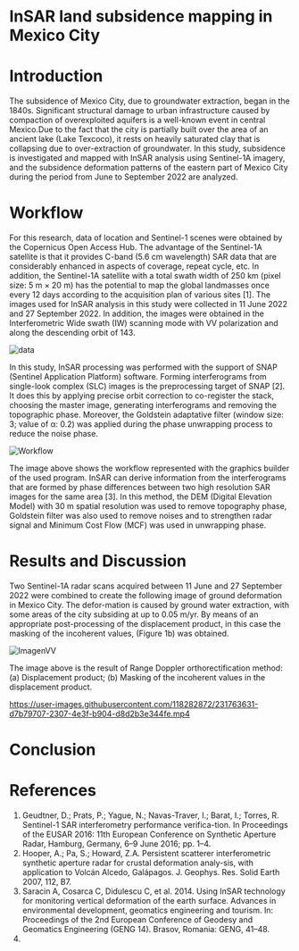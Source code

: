 # InSAR land subsidence mapping in Mexico City

# Introduction
The subsidence of Mexico City, due to groundwater extraction, began in the 1840s. Significant structural damage to urban infrastructure caused by compaction of overexploited aquifers is a well-known event in central Mexico.Due to the fact that the city is partially built over the area of an ancient lake (Lake Texcoco), it rests on heavily saturated clay that is collapsing due to over-extraction of groundwater.  In this study, subsidence is investigated and mapped with InSAR analysis using Sentinel-1A imagery, and the subsidence deformation patterns of the eastern part of Mexico City during the period from June to September 2022 are analyzed.

# Workflow
For this research, data of location and Sentinel-1 scenes were obtained by the Copernicus Open Access Hub. The advantage of the Sentinel-1A satellite is that it provides C-band (5.6 cm wavelength) SAR data that are considerably enhanced in aspects of coverage, repeat cycle, etc. In addition, the Sentinel-1A satellite with a total swath width of 250 km (pixel size: 5 m × 20 m) has the potential to map the global landmasses once every 12 days according to the acquisition plan of various sites [1]. The images used for InSAR analysis in this study were collected in 11 June 2022 and 27 September 2022. In addition, the images were obtained in the Interferometric Wide swath (IW) scanning mode with VV polarization and along the descending orbit of 143.

![data](https://user-images.githubusercontent.com/118282872/231750806-f9b651f6-1701-4f8b-a264-f3a38e5ba83d.png)

In this study, InSAR processing was performed with the support of SNAP (Sentinel Application Platform) software. Forming interferograms from single-look complex (SLC) images is the preprocessing target of SNAP [2]. It does this by applying precise orbit correction to co-register the stack, choosing the master image, generating interferograms and removing the topographic phase. Moreover, the Goldstein adaptative filter (window size: 3; value of α: 0.2) was applied during the phase unwrapping process to reduce the noise phase.

![Workflow](https://user-images.githubusercontent.com/118282872/231753042-4a5adbee-c45d-454a-b720-6af29c7ced78.png)

The image above shows the workflow represented with the graphics builder of the used program. InSAR can derive information from the interferograms that are formed by phase differences between two high resolution SAR images for the same area [3]. In this method, the DEM (Digital Elevation Model) with 30 m spatial resolution was used to remove topography phase, Goldstein filter was also used to remove noises and to strengthen radar signal and Minimum Cost Flow (MCF) was used in unwrapping phase.

# Results and Discussion
Two Sentinel-1A radar scans acquired between 11 June and 27 September 2022 were combined to create the following image of ground deformation in Mexico City. The defor-mation is caused by ground water extraction, with some areas of the city subsiding at up to 0.05 m/yr. By means of an appropriate post-processing of the displacement product, in this case the masking of the incoherent values, (Figure 1b) was obtained.

![ImagenVV](https://user-images.githubusercontent.com/118282872/231756659-7287292d-4aa7-499b-869c-f404da913755.png)

The image above is the result of Range Doppler orthorectification method: (a) Displacement product; (b) Masking of the incoherent values in the displacement product.

https://user-images.githubusercontent.com/118282872/231763631-d7b79707-2307-4e3f-b904-d8d2b3e344fe.mp4



# Conclusion


# References
1. Geudtner, D.; Prats, P.; Yague, N.; Navas-Traver, I.; Barat, I.; Torres, R. Sentinel-1 SAR interferometry performance verifica-tion. In Proceedings of the EUSAR 2016: 11th European Conference on Synthetic Aperture Radar, Hamburg, Germany, 6–9 June 2016; pp. 1–4.
2. Hooper, A.; Pa, S.; Howard, Z.A. Persistent scatterer interferometric synthetic aperture radar for crustal deformation analy-sis, with application to Volcán Alcedo, Galápagos. J. Geophys. Res. Solid Earth 2007, 112, B7.
3. Saracin A, Cosarca C, Didulescu C, et al. 2014. Using InSAR technology for monitoring vertical deformation of the earth surface. Advances in environmental development, geomatics engineering and tourism. In: Proceedings of the 2nd European Conference of Geodesy and Geomatics Engineering (GENG 14). Brasov, Romania: GENG, 41–48.
4. 
